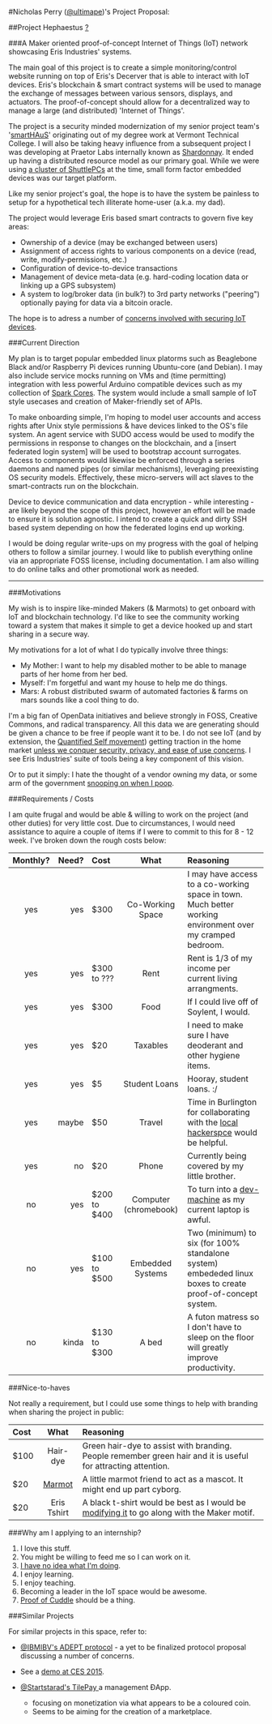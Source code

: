 #Nicholas Perry ([@ultimape](https://twitter.com/ultimape))'s Project Proposal:

##Project Hephaestus [?](http://en.wikipedia.org/wiki/Hephaestus#The_craft_of_Hephaestus)

###A Maker oriented proof-of-concept Internet of Things (IoT) network showcasing Eris Industries' systems. 

The main goal of this project is to create a simple monitoring/control website running on top of Eris's Decerver that is able to interact with IoT devices. Eris's blockchain & smart contract systems will be used to manage the exchange of messages between various sensors, displays, and actuators. The proof-of-concept should allow for a decentralized way to manage a large (and distributed) 'Internet of Things'.

The project is a security minded modernization of my senior project team's '[smartHAuS](https://github.com/Nicholas-Perry/smartHAuS/)' originating out of my degree work at Vermont Technical College. I will also be taking heavy influence from a subsequent project I was developing at Praetor Labs internally known as [Shardonnay](https://workflowy.com/s/493ab350-f171-d9c0-6ef1-f50c68ca65a6). It ended up having a distributed resource model as our primary goal. While we were using [a cluster of ShuttlePCs](http://imgur.com/u31YJHO) at the time, small form factor embedded devices was our target platform.

Like my senior project's goal, the hope is to have the system be painless to setup for a hypothetical tech illiterate home-user (a.k.a. my dad).

The project would leverage Eris based smart contracts to govern five key areas:

 - Ownership of a device (may be exchanged between users)
 - Assignment of access rights to various components on a device (read, write, modify-permissions, etc.)
 - Configuration of device-to-device transactions
 - Management of device meta-data (e.g. hard-coding location data or linking up a GPS subsystem)
 - A system to log/broker data (in bulk?) to 3rd party networks ("peering") optionally paying for data via a bitcoin oracle.

The hope is to adress a number of [concerns involved with securing IoT devices](http://www.symantec.com/connect/blogs/iot-smart-home-giving-away-keys-your-kingdom).


###Current Direction

My plan is to target popular embedded linux platorms such as Beaglebone Black and/or Raspberry Pi devices running Ubuntu-core (and Debian). I may also include service mocks running on VMs and (time permitting) integration with less powerful Arduino compatible devices such as my collection of [Spark Cores](http://www.spark.io/prototype#spark-core). The system would include a small sample of IoT style usecases and creation of Maker-friendly set of APIs. 

To make onboarding simple, I'm hoping to model user accounts and access rights after Unix style permissions & have devices linked to the OS's file system. An agent service with SUDO access would be used to modify the permissions in response to changes on the blockchain, and a [insert federated login system] will be used to bootstrap account surrogates. Access to components would likewise be enforced through a series daemons and named pipes (or similar mechanisms), leveraging preexisting OS security models. Effectively, these micro-servers will act slaves to the smart-contracts run on the blockchain. 

Device to device communication and data encryption - while interesting - are likely beyond the scope of this project, however an effort will be made to ensure it is solution agnostic. I intend to create a quick and dirty SSH based system depending on how the federated logins end up working. 

I would be doing regular write-ups on my progress with the goal of helping others to follow a similar journey. I would like to publish everything online via an appropriate FOSS license, including documentation. I am also willing to do online talks and other promotional work as needed.

----

###Motivations

My wish is to inspire like-minded Makers (& Marmots) to get onboard with IoT and blockchain technology. I'd like to see the community working toward a system that makes it simple to get a device hooked up and start sharing in a secure way. 

My motivations for a lot of what I do typically involve three things:
 - My Mother: I want to help my disabled mother to be able to manage parts of her home from her bed.
 - Myself: I'm forgetful and want my house to help me do things. 
 - Mars: A robust distributed swarm of automated factories & farms on mars sounds like a cool thing to do.

I'm a big fan of OpenData initiatives and believe strongly in FOSS, Creative Commons, and radical transparency. All this data we are generating should be given a chance to be free if people want it to be. I do not see IoT (and by extension, the [Quantified Self movement](http://www.brookings.edu/research/reports2/2014/09/cyborg-future-law-policy-implications)) getting traction in the home market [unless we conquer security, privacy, and ease of use concerns](http://a16z.com/2015/01/08/a16z-podcast-the-technology-is-ready-so-where-is-the-internet-of-things/). I see Eris Industries' suite of tools being a key component of this vision. 

Or to put it simply: I hate the thought of a vendor owning my data, or some arm of the government [snooping on when I poop](http://blog.lumension.com/7291/beware-of-the-crapper-hacker/).


###Requirements / Costs

I am quite frugal and would be able & willing to work on the project (and other duties) for very little cost. Due to circumstances, I would need assistance to aquire a couple of items if I were to commit to this for 8 - 12 week. I've broken down the rough costs below:

| Monthly? | Need? | Cost | What | Reasoning |
| :---------: | ---: | :--- | :-----: | :----- |
| yes | yes | $300 | Co-Working Space | I may have access to a co-working space in town. Much better working environment over my cramped bedroom. |
| yes | yes | $300 to ??? | Rent | Rent is 1/3 of my income per current living arrangments. |
| yes | yes | $300 | Food | If I could live off of Soylent, I would. |
| yes | yes | $20 | Taxables | I need to make sure I have deoderant and other hygiene items.
| yes | yes | $5 | Student Loans | Hooray, student loans. :/ |
| yes | maybe | $50 | Travel | Time in Burlington for collaborating with the [local hackerspce](http://laboratoryb.org) would be helpful. |
| yes | no | $20 | Phone | Currently being covered by my little brother. |
| no | yes | $200 to $400 | Computer (chromebook) | To turn into a [dev-machine](blog.codestarter.org/post/93985346780/how-we-turn-199-chromebooks-into-ubuntu-based) as my current laptop is awful. |
| no | yes | $100 to $500 | Embedded Systems | Two (minimum) to six (for 100% standalone system) embededed linux boxes to create proof-of-concept system.  |
| no | kinda | $130 to $300 | A bed | A futon matress so I don't have to sleep on the floor will greatly improve productivity. |

###Nice-to-haves

Not really a requirement, but I could use some things to help with branding when sharing the project in public:

| Cost | What | Reasoning |
| :--- | :-----: | :----- |
| $100 | Hair-dye | Green hair-dye to assist with branding. People remember green hair and it is useful for attracting attention. |
| $20 | [Marmot](http://smile.amazon.com/Folkmanis-3034-Groundhog-Hand-Puppet/dp/B00KWJZHEI/) | A little marmot friend to act as a mascot. It might end up part cyborg. |
| $20 | Eris Tshirt | A black t-shirt would be best as I would be [modifying it](http://www.instructables.com/id/T-shirt-Designs-with-Stencils-and-Bleach/) to go along with the Maker motif. |


###Why am I applying to an internship?

 1. I love this stuff.
 2. You might be willing to feed me so I can work on it.
 3. [I have no idea what I'm doing](https://twitter.com/ultimape/status/588302547376545793).
 4. I enjoy learning.
 5. I enjoy teaching.
 6. Becoming a leader in the IoT space would be awesome.
 7. [Proof of Cuddle](https://twitter.com/hashtag/proofofcuddle) should be a thing.


###Similar Projects

For similar projects in this space, refer to:

 - [@IBMIBV's ADEPT protocol](http://www.coindesk.com/ibm-reveals-proof-concept-blockchain-powered-internet-things/) - a yet to be finalized protocol proposal discussing a number of concerns. 
  - See a [demo at CES 2015](https://www.theprotocol.tv/adept-demo-ibm-samsung/).

 - [@Startstarad's TilePay ](https://twitter.com/Startstarad/status/578425604753747968) a management ĐApp.
   - focusing on monetization via what appears to be a coloured coin.
   - Seems to be aiming for the creation of a marketplace.
